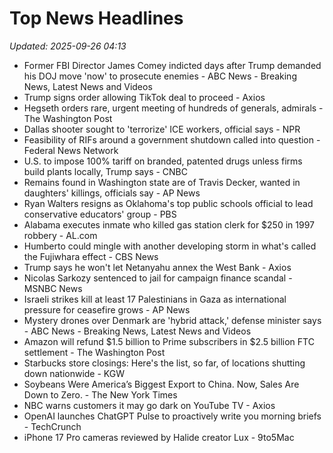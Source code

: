 # Top News Headlines

_Updated: 2025-09-26 04:13_

- Former FBI Director James Comey indicted days after Trump demanded his DOJ move 'now' to prosecute enemies - ABC News - Breaking News, Latest News and Videos
- Trump signs order allowing TikTok deal to proceed - Axios
- Hegseth orders rare, urgent meeting of hundreds of generals, admirals - The Washington Post
- Dallas shooter sought to 'terrorize' ICE workers, official says - NPR
- Feasibility of RIFs around a government shutdown called into question - Federal News Network
- U.S. to impose 100% tariff on branded, patented drugs unless firms build plants locally, Trump says - CNBC
- Remains found in Washington state are of Travis Decker, wanted in daughters' killings, officials say - AP News
- Ryan Walters resigns as Oklahoma's top public schools official to lead conservative educators' group - PBS
- Alabama executes inmate who killed gas station clerk for $250 in 1997 robbery - AL.com
- Humberto could mingle with another developing storm in what's called the Fujiwhara effect - CBS News
- Trump says he won't let Netanyahu annex the West Bank - Axios
- Nicolas Sarkozy sentenced to jail for campaign finance scandal - MSNBC News
- Israeli strikes kill at least 17 Palestinians in Gaza as international pressure for ceasefire grows - AP News
- Mystery drones over Denmark are 'hybrid attack,' defense minister says - ABC News - Breaking News, Latest News and Videos
- Amazon will refund $1.5 billion to Prime subscribers in $2.5 billion FTC settlement - The Washington Post
- Starbucks store closings: Here's the list, so far, of locations shutting down nationwide - KGW
- Soybeans Were America’s Biggest Export to China. Now, Sales Are Down to Zero. - The New York Times
- NBC warns customers it may go dark on YouTube TV - Axios
- OpenAI launches ChatGPT Pulse to proactively write you morning briefs - TechCrunch
- iPhone 17 Pro cameras reviewed by Halide creator Lux - 9to5Mac